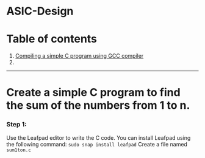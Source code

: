 # ASIC-Design
# Table of contents
1. [Compiling a simple C program using GCC compiler](#)
2. 


---
# Create a simple C program to find the sum of the numbers from 1 to n.
### Step 1:
Use the Leafpad editor to write the C code. You can install Leafpad using the following command:
``sudo snap install leafpad``
Create a file named ``sum1ton.c``
